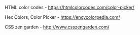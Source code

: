 HTML color codes - https://htmlcolorcodes.com/color-picker/

Hex Colors, Color Picker - https://encycolorpedia.com/

CSS zen garden - http://www.csszengarden.com/